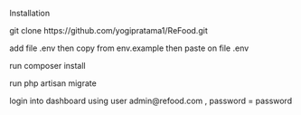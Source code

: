 <p>Installation</p>
<p>git clone https://github.com/yogipratama1/ReFood.git</p>
<p>add file .env then copy from env.example then paste on file .env</p>
<p>run composer install</p>
<p>run php artisan migrate</p>
<p>login into dashboard using user admin@refood.com , password = password</p>

